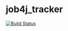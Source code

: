 # job4j_tracker
[![Build Status](https://travis-ci.com/Kowalski42/job4j_tracker.svg?branch=master)](https://travis-ci.com/Kowalski42/job4j_tracker)